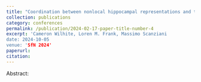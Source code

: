 ```yaml
---
title: "Coordination between nonlocal hippocampal representations and the collicular orienting system"
collection: publications
category: conferences
permalink: /publication/2024-02-17-paper-title-number-4
excerpt: 'Cameron Wilhite, Loren M. Frank, Massimo Scanziani
date: 2024-10-05
venue: 'SfN 2024'
paperurl: 
citation: 
---
```


Abstract:
